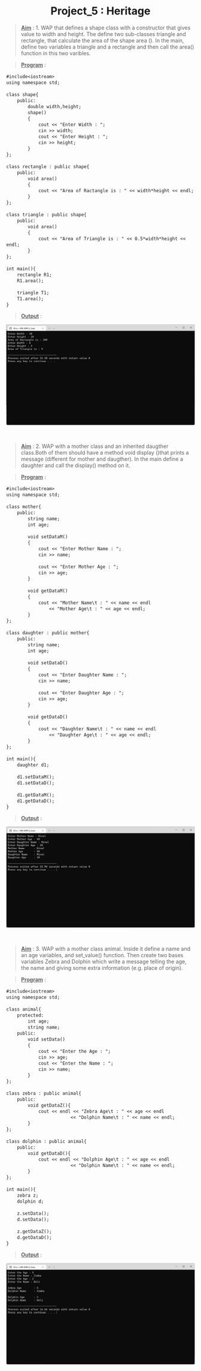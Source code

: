 <center><h1>Project_5 : Heritage</h1></center>

><u>**Aim**</u> : 1. WAP that defines a shape class with a constructor that gives value to width and height. The define two sub-classes triangle and rectangle, that calculate the area of the shape area (). In the main, define two variables a triangle and a rectangle and then call the area() function in this two varibles.

><u>**Program**</u> : 

    #include<iostream>
    using namespace std;

    class shape{
        public:
            double width,height;
            shape()
            {
                cout << "Enter Width : ";
                cin >> width;
                cout << "Enter Height : ";
                cin >> height;	
            }
    };

    class rectangle : public shape{
        public:
            void area()
            {
                cout << "Area of Ractangle is : " << width*height << endl;
            }
    };

    class triangle : public shape{
        public:
            void area()
            {
                cout << "Area of Triangle is : " << 0.5*width*height << endl;
            }
    };

    int main(){
        rectangle R1;
        R1.area();
        
        triangle T1;
        T1.area();
    }

><u>**Output**</u> : 

![Error Text](https://github.com/Bonikadesai/Cpp/blob/master/PR-5/Image/PR-5_1/Screenshot_20221229_080722.png)

<br>

><u>**Aim**</u> : 2. WAP with a mother class and an inherited daugther class.Both of them should have a method void display ()that prints a message (different for mother and daugther). In the main define a daughter and call the display() method on it.

><u>**Program**</u> : 

    #include<iostream>
    using namespace std;

    class mother{
        public:
            string name;
            int age;
            
            void setDataM()
            {
                cout << "Enter Mother Name : ";
                cin >> name;
                
                cout << "Enter Mother Age : ";
                cin >> age;
            }
            
            void getDataM()
            {
                cout << "Mother Name\t : " << name << endl
                    << "Mother Age\t : " << age << endl;
            }
    };

    class daughter : public mother{
        public:
            string name;
            int age;
            
            void setDataD()
            {
                cout << "Enter Daughter Name : ";
                cin >> name;
                
                cout << "Enter Daughter Age : ";
                cin >> age;
            }
            
            void getDataD()
            {
                cout << "Daughter Name\t : " << name << endl
                    << "Daughter Age\t : " << age << endl;
            }
    }; 

    int main(){
        daughter d1;
        
        d1.setDataM();
        d1.setDataD();
        
        d1.getDataM();
        d1.getDataD();
    }

><u>**Output**</u> : 

![Error Text](https://github.com/Bonikadesai/Cpp/blob/master/PR-5/Image/PR-5_2/Screenshot_20221229_081405.png)

<br>

><u>**Aim**</u> : 3. WAP with a mother class animal. Inside it define a name and an age variables, and set_value() function. Then create two bases variables Zebra and Dolphin which write a message telling the age, the name and giving some extra information (e.g. place of origin).

><u>**Program**</u> : 

    #include<iostream>
    using namespace std;

    class animal{
        protected:
            int age;
            string name;
        public:
            void setData()
            {
                cout << "Enter the Age : ";
                cin >> age;
                cout << "Enter the Name : ";
                cin >> name;
            }		
    };

    class zebra : public animal{
        public:
            void getDataZ(){
                cout << endl << "Zebra Age\t : " << age << endl
                            << "Dolphin Name\t : " << name << endl;
            }
    };

    class dolphin : public animal{
        public:
            void getDataD(){
                cout << endl << "Dolphin Age\t : " << age << endl
                            << "Dolphin Name\t : " << name << endl;
            }
    };

    int main(){
        zebra z;
        dolphin d;
        
        z.setData();
        d.setData();
        
        z.getDataZ();
        d.getDataD();
    }

><u>**Output**</u> : 

![Error Text](https://github.com/Bonikadesai/Cpp/blob/master/PR-5/Image/PR-5_3/Screenshot_20221229_081532.png)

<br>